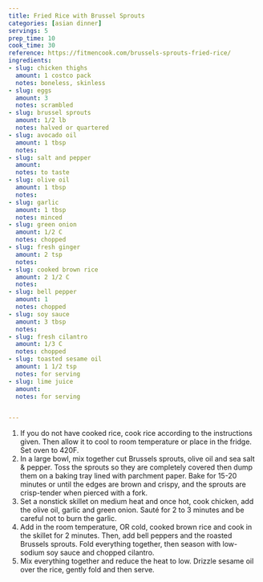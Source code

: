 ```yaml
---
title: Fried Rice with Brussel Sprouts
categories: [asian dinner]
servings: 5
prep_time: 10
cook_time: 30
reference: https://fitmencook.com/brussels-sprouts-fried-rice/
ingredients:
- slug: chicken thighs
  amount: 1 costco pack
  notes: boneless, skinless
- slug: eggs
  amount: 3
  notes: scrambled
- slug: brussel sprouts
  amount: 1/2 lb
  notes: halved or quartered
- slug: avocado oil
  amount: 1 tbsp
  notes:
- slug: salt and pepper
  amount:
  notes: to taste
- slug: olive oil
  amount: 1 tbsp
  notes:
- slug: garlic
  amount: 1 tbsp
  notes: minced
- slug: green onion
  amount: 1/2 C
  notes: chopped
- slug: fresh ginger
  amount: 2 tsp
  notes:
- slug: cooked brown rice
  amount: 2 1/2 C
  notes:
- slug: bell pepper
  amount: 1
  notes: chopped
- slug: soy sauce
  amount: 3 tbsp
  notes:
- slug: fresh cilantro
  amount: 1/3 C
  notes: chopped
- slug: toasted sesame oil
  amount: 1 1/2 tsp
  notes: for serving
- slug: lime juice
  amount:
  notes: for serving


---
```


1. If you do not have cooked rice, cook rice according to the instructions given.  Then allow it to cool to room temperature or place in the fridge. Set oven to 420F.
2. In a large bowl, mix together cut Brussels sprouts, olive oil and sea salt & pepper.  Toss the sprouts so they are completely covered then dump them on a baking tray lined with parchment paper.  Bake for 15-20 minutes or until the edges are brown and crispy, and the sprouts are crisp-tender when pierced with a fork.
3. Set a nonstick skillet on medium heat and once hot, cook chicken, add the olive oil, garlic and green onion.  Sauté for 2 to 3 minutes and be careful not to burn the garlic.
4. Add in the room temperature, OR cold, cooked brown rice and cook in the skillet for 2 minutes. Then, add bell peppers and the roasted Brussels sprouts.  Fold everything together, then season with low-sodium soy sauce and chopped cilantro.
5. Mix everything together and reduce the heat to low.  Drizzle sesame oil over the rice, gently fold and then serve.